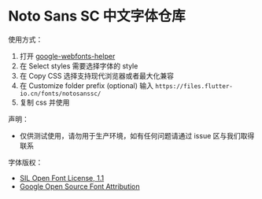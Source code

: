 # Noto Sans SC 中文字体仓库

使用方式：
1. 打开 [google-webfonts-helper](https://google-webfonts-helper.herokuapp.com/fonts/noto-sans-sc?subsets=chinese-simplified,latin) 
1. 在 Select styles 需要选择字体的 style
1. 在 Copy CSS 选择支持现代浏览器或者最大化兼容
1. 在 Customize folder prefix (optional) 输入 `https://files.flutter-io.cn/fonts/notosanssc/`
1. 复制 css 并使用

声明：
- 仅供测试使用，请勿用于生产环境，如有任何问题请通过 issue 区与我们取得联系

字体版权：
- [SIL Open Font License, 1.1](http://scripts.sil.org/OFL)
- [Google Open Source Font Attribution](https://fonts.google.com/attribution)